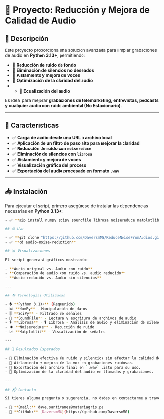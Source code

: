 # 📢 Proyecto: Reducción y Mejora de Calidad de Audio

## 📌 Descripción

Este proyecto proporciona una solución avanzada para limpiar grabaciones de audio en **Python 3.13+**, permitiendo:

- 🔹 **Reducción de ruido de fondo**
- 🔹 **Eliminación de silencios no deseados**
- 🔹 **Aislamiento y mejora de voces**
- 🔹 **Optimización de la claridad del audio**
- - 🔹 **Ecualización del audio**

Es ideal para mejorar **grabaciones de telemarketing, entrevistas, podcasts y cualquier audio con ruido ambiental (No Estacionario)**.

---

## 🚀 Características

- ✅ **Carga de audio desde una URL o archivo local**
- ✅ **Aplicación de un filtro de paso alto para mejorar la claridad**
- ✅ **Reducción de ruido con `noisereduce`**
- ✅ **Eliminación de silencios con `librosa`**
- ✅ **Aislamiento y mejora de voces**
- ✅ **Visualización gráfica del proceso**
- ✅ **Exportación del audio procesado en formato `.wav`**

---

## 📥 Instalación

Para ejecutar el script, primero asegúrese de instalar las dependencias necesarias en **Python 3.13+**:

```bash
- ✅ **pip install numpy scipy soundfile librosa noisereduce matplotlib**

## ⚙️ Uso

- ✅ **git clone "https://github.com/DaversmMG/ReduceNoiseFromAudios.git"**
- ✅ **cd audio-noise-reduction**

## 📊 Visualizaciones

El script generará gráficos mostrando:

- **Audio original vs. Audio con ruido**
- **Comparación de audio con ruido vs. audio reducido**
- **Audio reducido vs. Audio sin silencios**

---

## 🛠️ Tecnologías Utilizadas

- � **Python 3.13+** (Requerido)
- 📊 **NumPy** - Manipulación de datos
- 🎚️ **SciPy** - Filtrado de señales
- 🎵 **SoundFile** - Lectura y escritura de archivos de audio
- 🎙️ **Librosa** - 🎙️ Librosa - Análisis de audio y eliminación de silencios, 🎚️ Filtros de paso alto y paso bajo para mejorar la voz, 🔊 Normalización de volumen para asegurar claridad
- 🔉 **Noisereduce** - Reducción de ruido
- 📈 **Matplotlib** - Visualización de señales

---

## 🎯 Resultados Esperados

- 📌 Eliminación efectiva de ruido y silencios sin afectar la calidad del audio.
- 📌 Aislamiento y mejora de la voz en grabaciones ruidosas.
- 📌 Exportación del archivo final en `.wav` listo para su uso.
- 📌 Optimización de la claridad del audio en llamadas y grabaciones.

---

## 📬 Contacto

Si tienes alguna pregunta o sugerencia, no dudes en contactarme a través de GitHub o correo electrónico.

- 📧 **Email:** dave.santivanez@materiagris.pe
- 🔗 **GitHub:** [DaversmMG](https://github.com/DaversmMG)
